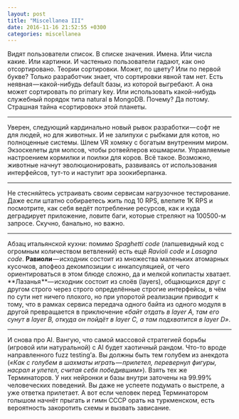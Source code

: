 ```yaml
---
layout: post
title: "Miscellanea III"
date: 2016-11-16 21:52:55 +0300
categories: miscellanea
---
```

Видят пользователи список. В списке значения. Имена. Или числа какие. Или картинки. И частенько пользователи гадают, как оно отсортировано. Теории сортировки. Может, по цвету? Или по первой букве? Только разработчик знает, что сортировки явной там нет. Есть неявная — какой-нибудь default базы, из которой выгребают. А она может сортировать по primary key. Или использовать какой-нибудь служебный порядок типа natural в MongoDB. Почему? Да потому. Страшная тайна «сортировок» этой планеты.

---

Уверен, следующий кардинально новый рывок разработки — софт не для людей, но для животных. И не залипухи с рыбками для котов, но полноценные системы. Шлем VR хомяку с богатым внутренним миром. Экзоскелеты для мопсов, чтобы ротвейлеров кошмарили. Управляемые настроением кормилки и поилки для коров. Всё такое. Возможно, животные начнут эволюционировать, развиваясь от использования интерфейсов, тут-то и наступит эра зоокиберпанка.

---

Не стесняйтесь устраивать своим сервисам нагрузочное тестирование. Даже если штатно собираетесь жить под 10 RPS, влепите 1K RPS и посмотрите, как себя ведёт потребление ресурсов, как и куда деградирует приложение, ловите баги, которые стреляют на 100500-м запросе. Скучно, банально, но важно.

---

Абзац итальянской кухни: помимо *Spaghetti code* (лапшевидный код с огромным количеством ветвлений) есть ещё *Ravioli code* и *Lasagna code*. **Равиоли** — исходник состоит из множества маленьких атомарных кусочков, апофеоз декомпозиции с инкапсуляцией, от чего ориентироваться в этом блюде сложно, да и мелкой копипасты хватает. **Лазанья **— исходник состоит из слоёв (layers), общающихся друг с другом строго через строго определённые строгие интерфейсы, в чём по сути нет ничего плохого, но при упоротой реализации приводит к тому, что в рамках сервиса передача одного байта из одного модуля в другой превращается в приключение *«байт отдать в layer A, там его сунут в layer B, откуда он пойдёт в layer C, а там подхватится в layer D»*.

---

И снова про AI. Вангую, что самой массовой стратегией борьбы (игровой или натуральной) с AI будет хаотичный рандом. Что-то вроде направленного fuzz testing’а. Вы должны быть тем голубем из анекдота (*«Как с голубем в шахматы играть — прилетел, перевернул фигуры, насрал и улетел, считая себя победившим»*). Взять тех же Терминаторов. У них нейронки и базы внутри заточены на 99.99% человеческих поведений. Вы даже не успеете подумать о выстреле, а уже ответка прилетает. А вот если человек перед Терминатором голышом начнёт прыгать и гимн СССР орать на туркменском, есть вероятность закоротить схемы и вызвать зависание.
